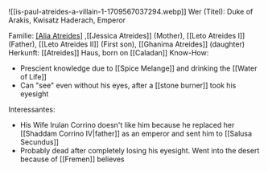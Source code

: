 ![[is-paul-atreides-a-villain-1-1709567037294.webp]]
Wer (Titel): Duke of Arakis, Kwisatz Haderach, Emperor

Familie: [[Alia Atreides]](Sister) ,[[Jessica Atreides]] (Mother), [[Leto Atreides I]] (Father), [[Leto Atreides II]] (First son), [[Ghanima Atreides]] (daughter)
Herkunft: [[Atreides]] Haus, born on [[Caladan]]
Know-How: 
- Prescient knowledge due to [[Spice Melange]] and drinking the [[Water of Life]]
- Can "see" even without his eyes, after a [[stone burner]] took his eyesight


Interessantes: 
- His Wife Irulan Corrino doesn't like him because he replaced her [[Shaddam Corrino IV|father]] as an emperor and sent him to [[Salusa Secundus]]
- Probably dead after completely losing his eyesight. Went into the desert because of [[Fremen]] believes 

